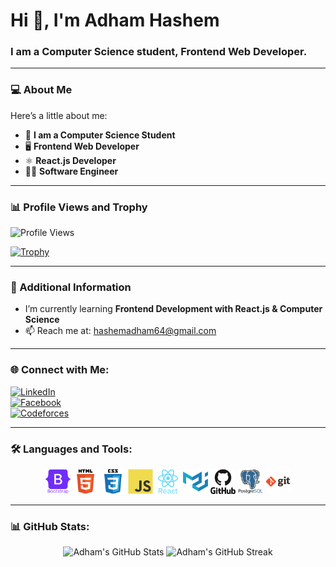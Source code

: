 # Hi 👋, I'm Adham Hashem  
### I am a Computer Science student, Frontend Web Developer.

---

### 💻 About Me
Here’s a little about me:

- 🔰 **I am a Computer Science Student**  
- 🖥️ **Frontend Web Developer**  
- ⚛️ **React.js Developer**  
- 🧑‍💻 **Software Engineer**  

---

### 📊 Profile Views and Trophy
![Profile Views](https://komarev.com/ghpvc/?username=adham422&label=Profile%20views&color=0e75b6&style=flat)

[![Trophy](https://github-profile-trophy.vercel.app/?username=adham422)](https://github.com/ryo-ma/github-profile-trophy)

---

### 🌱 Additional Information
- I’m currently learning **Frontend Development with React.js & Computer Science**  
- 📫 Reach me at: [hashemadham64@gmail.com](mailto:hashemadham64@gmail.com)

---

### 🌐 Connect with Me:
[![LinkedIn](https://img.shields.io/badge/LinkedIn-0e76a8?style=flat&logo=linkedin&logoColor=white)](https://linkedin.com/in/adham-hashem-b39272239/)  
[![Facebook](https://img.shields.io/badge/Facebook-1877F2?style=flat&logo=facebook&logoColor=white)](https://fb.com/https://www.facebook.com/ana.adham.1422/)  
[![Codeforces](https://img.shields.io/badge/Codeforces-1F8ACB?style=flat&logo=codeforces&logoColor=white)](https://codeforces.com/profile/s_h_o_m_a)

---

### 🛠️ Languages and Tools:
<p align="center">
  <a href="https://getbootstrap.com" target="_blank"><img src="https://raw.githubusercontent.com/devicons/devicon/master/icons/bootstrap/bootstrap-plain-wordmark.svg" alt="Bootstrap" width="40" height="40" /></a>
  <a href="https://developer.mozilla.org/en-US/docs/Web/HTML" target="_blank"><img src="https://raw.githubusercontent.com/devicons/devicon/master/icons/html5/html5-original-wordmark.svg" alt="HTML5" width="40" height="40" /></a>
  <a href="https://developer.mozilla.org/en-US/docs/Web/CSS" target="_blank"><img src="https://raw.githubusercontent.com/devicons/devicon/master/icons/css3/css3-original-wordmark.svg" alt="CSS3" width="40" height="40" /></a>
  <a href="https://developer.mozilla.org/en-US/docs/Web/JavaScript" target="_blank"><img src="https://raw.githubusercontent.com/devicons/devicon/master/icons/javascript/javascript-original.svg" alt="JavaScript" width="40" height="40" /></a>
  <a href="https://reactjs.org" target="_blank"><img src="https://raw.githubusercontent.com/devicons/devicon/master/icons/react/react-original-wordmark.svg" alt="React" width="40" height="40" /></a>
  <a href="https://mui.com" target="_blank"><img src="https://raw.githubusercontent.com/devicons/devicon/master/icons/materialui/materialui-original.svg" alt="Material UI" width="40" height="40" /></a>
  <a href="https://github.com" target="_blank"><img src="https://raw.githubusercontent.com/devicons/devicon/master/icons/github/github-original-wordmark.svg" alt="GitHub" width="40" height="40" /></a>
  <a href="https://www.postman.com" target="_blank"><img src="https://raw.githubusercontent.com/devicons/devicon/master/icons/postgresql/postgresql-original-wordmark.svg" alt="Postman" width="40" height="40" /></a>
  <a href="https://git-scm.com/" target="_blank"><img src="https://raw.githubusercontent.com/devicons/devicon/master/icons/git/git-original-wordmark.svg" alt="Git" width="40" height="40" /></a>
</p>

---

### 📊 GitHub Stats:
<p align="center">
  <img src="https://github-readme-stats.vercel.app/api?username=adham422&show_icons=true&locale=en&hide=prs&count_private=true" alt="Adham's GitHub Stats" width="400" />
  <img src="https://github-readme-streak-stats.herokuapp.com/?user=adham422&count_private=true" alt="Adham's GitHub Streak" width="400" />
</p>


